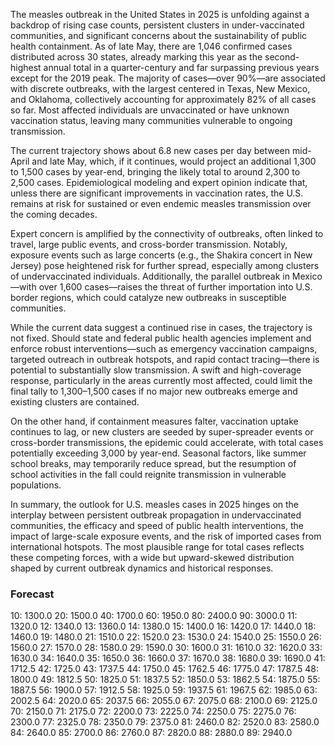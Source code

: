 The measles outbreak in the United States in 2025 is unfolding against a backdrop of rising case counts, persistent clusters in under-vaccinated communities, and significant concerns about the sustainability of public health containment. As of late May, there are 1,046 confirmed cases distributed across 30 states, already marking this year as the second-highest annual total in a quarter-century and far surpassing previous years except for the 2019 peak. The majority of cases—over 90%—are associated with discrete outbreaks, with the largest centered in Texas, New Mexico, and Oklahoma, collectively accounting for approximately 82% of all cases so far. Most affected individuals are unvaccinated or have unknown vaccination status, leaving many communities vulnerable to ongoing transmission.

The current trajectory shows about 6.8 new cases per day between mid-April and late May, which, if it continues, would project an additional 1,300 to 1,500 cases by year-end, bringing the likely total to around 2,300 to 2,500 cases. Epidemiological modeling and expert opinion indicate that, unless there are significant improvements in vaccination rates, the U.S. remains at risk for sustained or even endemic measles transmission over the coming decades.

Expert concern is amplified by the connectivity of outbreaks, often linked to travel, large public events, and cross-border transmission. Notably, exposure events such as large concerts (e.g., the Shakira concert in New Jersey) pose heightened risk for further spread, especially among clusters of undervaccinated individuals. Additionally, the parallel outbreak in Mexico—with over 1,600 cases—raises the threat of further importation into U.S. border regions, which could catalyze new outbreaks in susceptible communities.

While the current data suggest a continued rise in cases, the trajectory is not fixed. Should state and federal public health agencies implement and enforce robust interventions—such as emergency vaccination campaigns, targeted outreach in outbreak hotspots, and rapid contact tracing—there is potential to substantially slow transmission. A swift and high-coverage response, particularly in the areas currently most affected, could limit the final tally to 1,300–1,500 cases if no major new outbreaks emerge and existing clusters are contained.

On the other hand, if containment measures falter, vaccination uptake continues to lag, or new clusters are seeded by super-spreader events or cross-border transmissions, the epidemic could accelerate, with total cases potentially exceeding 3,000 by year-end. Seasonal factors, like summer school breaks, may temporarily reduce spread, but the resumption of school activities in the fall could reignite transmission in vulnerable populations.

In summary, the outlook for U.S. measles cases in 2025 hinges on the interplay between persistent outbreak propagation in undervaccinated communities, the efficacy and speed of public health interventions, the impact of large-scale exposure events, and the risk of imported cases from international hotspots. The most plausible range for total cases reflects these competing forces, with a wide but upward-skewed distribution shaped by current outbreak dynamics and historical responses.

### Forecast

10: 1300.0
20: 1500.0
40: 1700.0
60: 1950.0
80: 2400.0
90: 3000.0
11: 1320.0
12: 1340.0
13: 1360.0
14: 1380.0
15: 1400.0
16: 1420.0
17: 1440.0
18: 1460.0
19: 1480.0
21: 1510.0
22: 1520.0
23: 1530.0
24: 1540.0
25: 1550.0
26: 1560.0
27: 1570.0
28: 1580.0
29: 1590.0
30: 1600.0
31: 1610.0
32: 1620.0
33: 1630.0
34: 1640.0
35: 1650.0
36: 1660.0
37: 1670.0
38: 1680.0
39: 1690.0
41: 1712.5
42: 1725.0
43: 1737.5
44: 1750.0
45: 1762.5
46: 1775.0
47: 1787.5
48: 1800.0
49: 1812.5
50: 1825.0
51: 1837.5
52: 1850.0
53: 1862.5
54: 1875.0
55: 1887.5
56: 1900.0
57: 1912.5
58: 1925.0
59: 1937.5
61: 1967.5
62: 1985.0
63: 2002.5
64: 2020.0
65: 2037.5
66: 2055.0
67: 2075.0
68: 2100.0
69: 2125.0
70: 2150.0
71: 2175.0
72: 2200.0
73: 2225.0
74: 2250.0
75: 2275.0
76: 2300.0
77: 2325.0
78: 2350.0
79: 2375.0
81: 2460.0
82: 2520.0
83: 2580.0
84: 2640.0
85: 2700.0
86: 2760.0
87: 2820.0
88: 2880.0
89: 2940.0